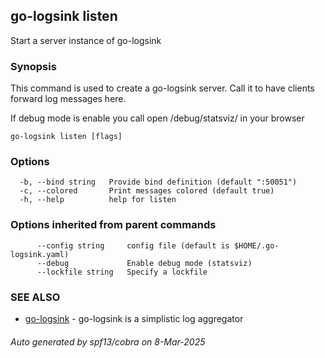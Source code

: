 ## go-logsink listen

Start a server instance of go-logsink

### Synopsis

This command is used to create a go-logsink server.
Call it to have clients forward log messages here.

If debug mode is enable you call open /debug/statsviz/ in your browser

```
go-logsink listen [flags]
```

### Options

```
  -b, --bind string   Provide bind definition (default ":50051")
  -c, --colored       Print messages colored (default true)
  -h, --help          help for listen
```

### Options inherited from parent commands

```
      --config string     config file (default is $HOME/.go-logsink.yaml)
      --debug             Enable debug mode (statsviz)
      --lockfile string   Specify a lockfile
```

### SEE ALSO

* [go-logsink](go-logsink.md)	 - go-logsink is a simplistic log aggregator

###### Auto generated by spf13/cobra on 8-Mar-2025
